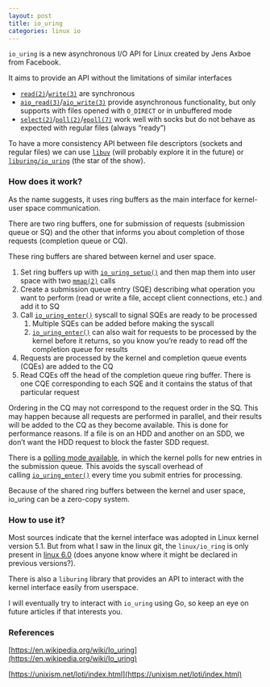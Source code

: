 ```yaml
---
layout: post
title: io_uring
categories: linux io
---
```

`io_uring` is a new asynchronous I/O API for Linux created by Jens Axboe from Facebook.

It aims to provide an API without the limitations of similar interfaces

- [`read(2)`](https://man7.org/linux/man-pages/man2/read.2.html)/[`write(3)`](https://man7.org/linux/man-pages/man2/write.2.html) are synchronous
- [`aio_read(3)`](https://man7.org/linux/man-pages/man3/aio_read.3.html)/[`aio_write(3)`](https://man7.org/linux/man-pages/man3/aio_write.3.html) provide asynchronous functionality, but only supports with files opened with `O_DIRECT` or in unbuffered mode
- [`select(2)`](http://man7.org/linux/man-pages/man2/select.2.html)/[`poll(2)`](http://man7.org/linux/man-pages/man2/poll.2.html)/[`epoll(7)`](http://man7.org/linux/man-pages/man7/epoll.7.html) work well with socks but do not behave as expected with regular files (always “ready”)

To have a more consistency API between file descriptors (sockets and regular files) we can use [`libuv`](https://libuv.org/) (will probably explore it in the future) or [`liburing/io_uring`](https://github.com/axboe/liburing) (the star of the show).

### How does it work?

As the name suggests, it uses ring buffers as the main interface for kernel-user space communication.

There are two ring buffers, one for submission of requests (submission queue or SQ) and the other that informs you about completion of those requests (completion queue or CQ).

These ring buffers are shared between kernel and user space.

1. Set ring buffers up with [`io_uring_setup()`](https://unixism.net/loti/ref-iouring/io_uring_setup.html#c.io_uring_setup) and then map them into user space with two [`mmap(2)`](http://man7.org/linux/man-pages/man2/mmap.2.html) calls
2. Create a submission queue entry (SQE) describing what operation you want to perform (read or write a file, accept client connections, etc.) and add it to SQ
3. Call [`io_uring_enter()`](https://unixism.net/loti/ref-iouring/io_uring_enter.html#c.io_uring_enter) syscall to signal SQEs are ready to be processed
    1. Multiple SQEs can be added before making the syscall
    2. [`io_uring_enter()`](https://unixism.net/loti/ref-iouring/io_uring_enter.html#c.io_uring_enter) can also wait for requests to be processed by the kernel before it returns, so you know you’re ready to read off the completion queue for results
4. Requests are processed by the kernel and completion queue events (CQEs) are added to the CQ
5. Read CQEs off the head of the completion queue ring buffer. There is one CQE corresponding to each SQE and it contains the status of that particular request

Ordering in the CQ may not correspond to the request order in the SQ. This may happen because all requests are performed in parallel, and their results will be added to the CQ as they become available. This is done for performance reasons. If a file is on an HDD and another on an SDD, we don’t want the HDD request to block the faster SDD request.

There is a [polling mode available](https://unixism.net/loti/tutorial/sq_poll.html#sq-poll), in which the kernel polls for new entries in the submission queue. This avoids the syscall overhead of calling [`io_uring_enter()`](https://unixism.net/loti/ref-iouring/io_uring_enter.html#c.io_uring_enter) every time you submit entries for processing.

Because of the shared ring buffers between the kernel and user space, io_uring can be a zero-copy system.

### How to use it?

Most sources indicate that the kernel interface was adopted in Linux kernel version 5.1. But from what I saw in the linux git, the `linux/io_ring` is only present in [linux 6.0](https://github.com/torvalds/linux/tree/v6.0) (does anyone know where it might be declared in previous versions?).

There is also a `liburing` library that provides an API to interact with the kernel interface easily from userspace.

I will eventually try to interact with `io_uring` using Go, so keep an eye on future articles if that interests you.

### References

[https://en.wikipedia.org/wiki/Io_uring](https://en.wikipedia.org/wiki/Io_uring)

[https://unixism.net/loti/index.html](https://unixism.net/loti/index.html)